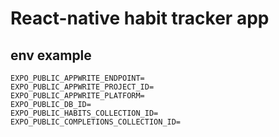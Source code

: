 # React-native habit tracker app

## env example

```env
EXPO_PUBLIC_APPWRITE_ENDPOINT=
EXPO_PUBLIC_APPWRITE_PROJECT_ID=
EXPO_PUBLIC_APPWRITE_PLATFORM=
EXPO_PUBLIC_DB_ID=
EXPO_PUBLIC_HABITS_COLLECTION_ID=
EXPO_PUBLIC_COMPLETIONS_COLLECTION_ID=
```
